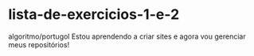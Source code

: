 # lista-de-exercicios-1-e-2
 algoritmo/portugol
Estou aprendendo a criar sites  e agora vou gerenciar meus repositórios!